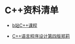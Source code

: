 # C++资料清单

- [b站C++课程](https://www.bilibili.com/video/BV1ft411872J#:~:text=https%3A//pan.baidu.com/s/1w8DbgpW99jAVHNQqzaVc2Q%C2%A0)

- [C++语言程序设计第四版郑莉](C++语言程序设计第四版郑莉.pdf)